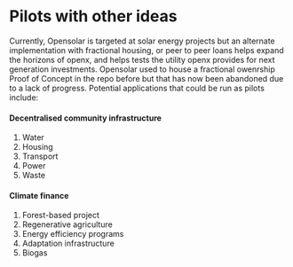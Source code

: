 # Pilots with other ideas

Currently, Opensolar is targeted at solar energy projects but an alternate implementation with fractional housing, or peer to peer loans helps expand the horizons of openx, and helps tests the utility openx provides for next generation investments. Opensolar used to house a fractional owenrship Proof of Concept in the repo before but that has now been abandoned due to a lack of progress. Potential applications that could be run as pilots include:

#### Decentralised community infrastructure

1. Water
2. Housing
3. Transport
4. Power
5. Waste

#### Climate finance

1. Forest-based project
2. Regenerative agriculture
3. Energy efficiency programs
4. Adaptation infrastructure
5. Biogas

